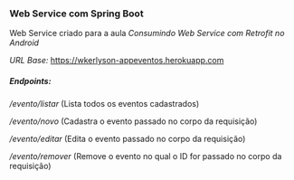 ### Web Service com Spring Boot

Web Service criado para a aula _Consumindo Web Service com Retrofit no Android_

_URL Base:_ https://wkerlyson-appeventos.herokuapp.com

##### Endpoints:

_/evento/listar_ (Lista todos os eventos cadastrados)

_/evento/novo_ (Cadastra o evento passado no corpo da requisição)

_/evento/editar_ (Edita o evento passado no corpo da requisição)

_/evento/remover_ (Remove o evento no qual o ID for passado no corpo da requisição)